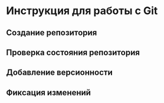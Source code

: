 # Инструкция для работы с Git

## Создание репозитория

## Проверка состояния репозитория

## Добавление версионности

## Фиксация изменений